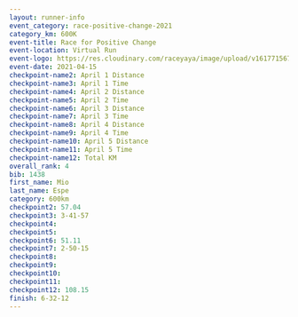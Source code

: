 ```yaml
--- 
layout: runner-info 
event_category: race-positive-change-2021 
category_km: 600K 
event-title: Race for Positive Change 
event-location: Virtual Run 
event-logo: https://res.cloudinary.com/raceyaya/image/upload/v1617715679/run-for-positive-change_nnfcgq.jpg 
event-date: 2021-04-15 
checkpoint-name2: April 1 Distance 
checkpoint-name3: April 1 Time 
checkpoint-name4: April 2 Distance 
checkpoint-name5: April 2 Time 
checkpoint-name6: April 3 Distance 
checkpoint-name7: April 3 Time 
checkpoint-name8: April 4 Distance 
checkpoint-name9: April 4 Time 
checkpoint-name10: April 5 Distance 
checkpoint-name11: April 5 Time 
checkpoint-name12: Total KM 
overall_rank: 4
bib: 1438
first_name: Mio
last_name: Espe
category: 600km
checkpoint2: 57.04
checkpoint3: 3-41-57
checkpoint4: 
checkpoint5: 
checkpoint6: 51.11
checkpoint7: 2-50-15
checkpoint8: 
checkpoint9: 
checkpoint10: 
checkpoint11: 
checkpoint12: 108.15
finish: 6-32-12
--- 
```


